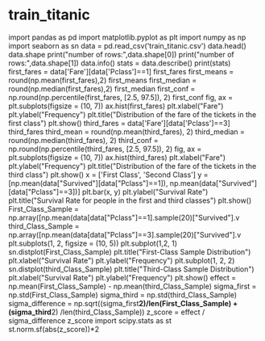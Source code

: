 # train_titanic
import pandas as pd
import matplotlib.pyplot as plt
import numpy as np
import seaborn as sn
data = pd.read_csv('train_titanic.csv')
data.head()
data.shape
print("number of rows:",data.shape[0])
print("number of rows:",data.shape[1])
data.info()
stats = data.describe()
print(stats)
first_fares = data['Fare'][data['Pclass']==1]
first_fares
first_means = round(np.mean(first_fares),2)
first_means
first_median = round(np.median(first_fares),2)
first_median
first_conf = np.round(np.percentile(first_fares, [2.5, 97.5]), 2)
first_conf
fig, ax = plt.subplots(figsize = (10, 7))
ax.hist(first_fares)
plt.xlabel("Fare")
plt.ylabel("Frequency")
plt.title("Distribution of the fare of the tickets in the first class")
plt.show()
third_fares = data['Fare'][data['Pclass']==3]
third_fares
third_mean = round(np.mean(third_fares), 2)
third_median = round(np.median(third_fares), 2)
third_conf = np.round(np.percentile(third_fares, [2.5, 97.5]), 2)
fig, ax = plt.subplots(figsize = (10, 7))
ax.hist(third_fares)
plt.xlabel("Fare")
plt.ylabel("Frequency")
plt.title("Distribution of the fare of the tickets in the third class")
plt.show()
x = ['First Class', 'Second Class']
y = [np.mean(data["Survived"][data["Pclass"]==1]),
np.mean(data["Survived"][data["Pclass"]==3])]
plt.bar(x, y)
plt.ylabel("Survival Rate")
plt.title("Survival Rate for people in the first and third classes")
plt.show()
First_Class_Sample = np.array([np.mean(data[data["Pclass"]==1].sample(20)["Survived"].v
third_Class_Sample = np.array([np.mean(data[data["Pclass"]==3].sample(20)["Survived"].v
plt.subplots(1, 2, figsize = (10, 5))
plt.subplot(1,2, 1)
sn.distplot(First_Class_Sample)
plt.title("First-Class Sample Distribution")
plt.xlabel("Survival Rate")
plt.ylabel("Frequency")
plt.subplot(1, 2, 2)
sn.distplot(third_Class_Sample)
plt.title("Third-Class Sample Distribution")
plt.xlabel("Survival Rate")
plt.ylabel("Frequency")
plt.show()
effect = np.mean(First_Class_Sample) - np.mean(third_Class_Sample)
sigma_first = np.std(First_Class_Sample)
sigma_third = np.std(third_Class_Sample)
sigma_difference = np.sqrt((sigma_first**2)/len(First_Class_Sample) + (sigma_third**2)
/len(third_Class_Sample))
z_score = effect / sigma_difference
z_score
import scipy.stats as st
st.norm.sf(abs(z_score))*2
